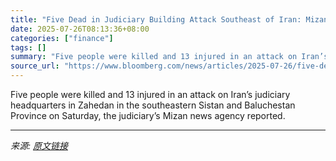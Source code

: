 ```yaml
---
title: "Five Dead in Judiciary Building Attack Southeast of Iran: Mizan"
date: 2025-07-26T08:13:36+08:00
categories: ["finance"]
tags: []
summary: "Five people were killed and 13 injured in an attack on Iran’s judiciary headquarters in Zahedan in the southeastern Sistan and Baluchestan Province on Saturday, the judiciary’s Mizan news agency repor"
source_url: "https://www.bloomberg.com/news/articles/2025-07-26/five-dead-in-judiciary-building-attack-southeast-of-iran-mizan"
---
```


Five people were killed and 13 injured in an attack on Iran’s judiciary headquarters in Zahedan in the southeastern Sistan and Baluchestan Province on Saturday, the judiciary’s Mizan news agency reported.

---

*来源: [原文链接](https://www.bloomberg.com/news/articles/2025-07-26/five-dead-in-judiciary-building-attack-southeast-of-iran-mizan)*
